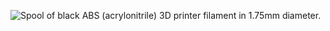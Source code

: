﻿![Spool of black ABS (acrylonitrile) 3D printer filament in 1.75mm diameter.](https://m.media-amazon.com/images/I/51IY6Mnm+CL._AC_.jpg)
